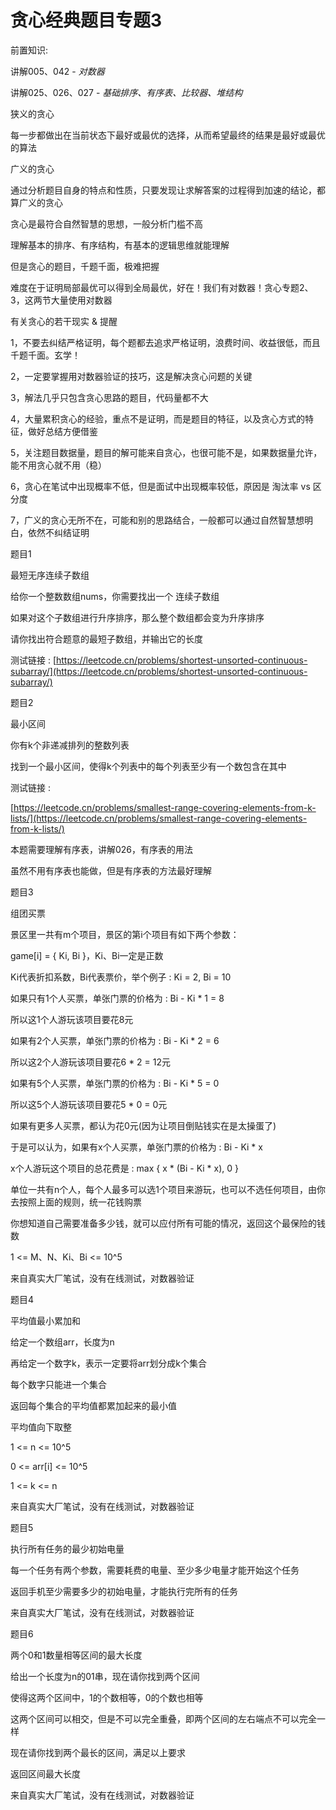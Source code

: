 # 贪心经典题目专题3

前置知识:

讲解005、042 -  _对数器_

讲解025、026、027 -  _基础排序、有序表、比较器、堆结构_

狭义的贪心

每一步都做出在当前状态下最好或最优的选择，从而希望最终的结果是最好或最优的算法

广义的贪心

通过分析题目自身的特点和性质，只要发现让求解答案的过程得到加速的结论，都算广义的贪心

贪心是最符合自然智慧的思想，一般分析门槛不高

理解基本的排序、有序结构，有基本的逻辑思维就能理解

但是贪心的题目，千题千面，极难把握

难度在于证明局部最优可以得到全局最优，好在！我们有对数器！贪心专题2、3，这两节大量使用对数器

有关贪心的若干现实 & 提醒

1，不要去纠结严格证明，每个题都去追求严格证明，浪费时间、收益很低，而且千题千面。玄学！

2，一定要掌握用对数器验证的技巧，这是解决贪心问题的关键

3，解法几乎只包含贪心思路的题目，代码量都不大

4，大量累积贪心的经验，重点不是证明，而是题目的特征，以及贪心方式的特征，做好总结方便借鉴

5，关注题目数据量，题目的解可能来自贪心，也很可能不是，如果数据量允许，能不用贪心就不用（稳）

6，贪心在笔试中出现概率不低，但是面试中出现概率较低，原因是 淘汰率 vs 区分度

7，广义的贪心无所不在，可能和别的思路结合，一般都可以通过自然智慧想明白，依然不纠结证明

题目1

最短无序连续子数组

给你一个整数数组nums，你需要找出一个 连续子数组

如果对这个子数组进行升序排序，那么整个数组都会变为升序排序

请你找出符合题意的最短子数组，并输出它的长度

测试链接 : [https://leetcode.cn/problems/shortest-unsorted-continuous-subarray/](https://leetcode.cn/problems/shortest-unsorted-continuous-subarray/)

题目2

最小区间

你有k个非递减排列的整数列表

找到一个最小区间，使得k个列表中的每个列表至少有一个数包含在其中

测试链接 :

[https://leetcode.cn/problems/smallest-range-covering-elements-from-k-lists/](https://leetcode.cn/problems/smallest-range-covering-elements-from-k-lists/)

本题需要理解有序表，讲解026，有序表的用法

虽然不用有序表也能做，但是有序表的方法最好理解

题目3

组团买票

景区里一共有m个项目，景区的第i个项目有如下两个参数：

game[i] = { Ki, Bi }，Ki、Bi一定是正数

Ki代表折扣系数，Bi代表票价，举个例子 : Ki = 2, Bi = 10

如果只有1个人买票，单张门票的价格为 : Bi - Ki * 1 = 8

所以这1个人游玩该项目要花8元

如果有2个人买票，单张门票的价格为 : Bi - Ki * 2 = 6

所以这2个人游玩该项目要花6 * 2 = 12元

如果有5个人买票，单张门票的价格为 : Bi - Ki * 5 = 0

所以这5个人游玩该项目要花5 * 0 = 0元

如果有更多人买票，都认为花0元(因为让项目倒贴钱实在是太操蛋了)

于是可以认为，如果有x个人买票，单张门票的价格为 : Bi - Ki * x

x个人游玩这个项目的总花费是 : max { x * (Bi - Ki * x), 0 }

单位一共有n个人，每个人最多可以选1个项目来游玩，也可以不选任何项目，由你去按照上面的规则，统一花钱购票

你想知道自己需要准备多少钱，就可以应付所有可能的情况，返回这个最保险的钱数

1 <= M、N、Ki、Bi <= 10^5

来自真实大厂笔试，没有在线测试，对数器验证

题目4

平均值最小累加和

给定一个数组arr，长度为n

再给定一个数字k，表示一定要将arr划分成k个集合

每个数字只能进一个集合

返回每个集合的平均值都累加起来的最小值

平均值向下取整

1 <= n <= 10^5

0 <= arr[i] <= 10^5

1 <= k <= n

来自真实大厂笔试，没有在线测试，对数器验证

题目5

执行所有任务的最少初始电量

每一个任务有两个参数，需要耗费的电量、至少多少电量才能开始这个任务

返回手机至少需要多少的初始电量，才能执行完所有的任务

来自真实大厂笔试，没有在线测试，对数器验证

题目6

两个0和1数量相等区间的最大长度

给出一个长度为n的01串，现在请你找到两个区间

使得这两个区间中，1的个数相等，0的个数也相等

这两个区间可以相交，但是不可以完全重叠，即两个区间的左右端点不可以完全一样

现在请你找到两个最长的区间，满足以上要求

返回区间最大长度

来自真实大厂笔试，没有在线测试，对数器验证

